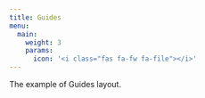 ```yaml
---
title: Guides
menu:
  main:
    weight: 3
    params:
      icon: '<i class="fas fa-fw fa-file"></i>'
---
```


The example of Guides layout.
